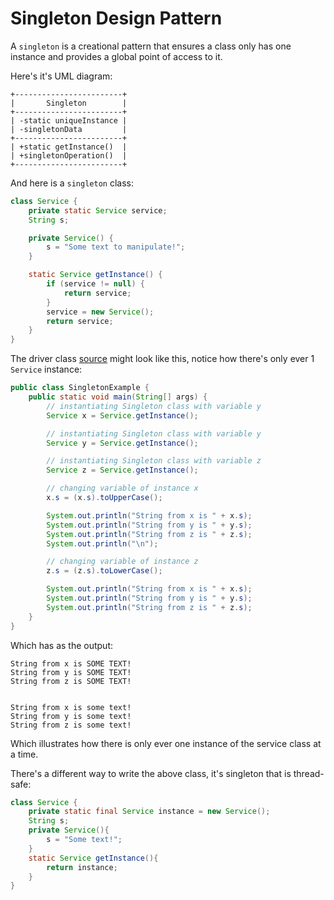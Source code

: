 # Singleton Design Pattern

A `singleton` is a creational pattern that ensures a class only has one instance and provides a global point of access to it.

Here's it's UML diagram:
```
+------------------------+
|       Singleton        |
+------------------------+
| -static uniqueInstance |
| -singletonData         |
+------------------------+
| +static getInstance()  |
| +singletonOperation()  |
+------------------------+
```

And here is a `singleton` class:
```java
class Service {
    private static Service service;
    String s;

    private Service() {
        s = "Some text to manipulate!";
    }

    static Service getInstance() {
        if (service != null) {
            return service;
        }
        service = new Service();
        return service;
    }
}
```

The driver class [source](https://www.geeksforgeeks.org/singleton-class-java/) might look like this, notice how there's only ever 1 `Service` instance:
```java
public class SingletonExample {
    public static void main(String[] args) {
        // instantiating Singleton class with variable y
        Service x = Service.getInstance();

        // instantiating Singleton class with variable y
        Service y = Service.getInstance();

        // instantiating Singleton class with variable z
        Service z = Service.getInstance();

        // changing variable of instance x
        x.s = (x.s).toUpperCase();

        System.out.println("String from x is " + x.s);
        System.out.println("String from y is " + y.s);
        System.out.println("String from z is " + z.s);
        System.out.println("\n");

        // changing variable of instance z
        z.s = (z.s).toLowerCase();

        System.out.println("String from x is " + x.s);
        System.out.println("String from y is " + y.s);
        System.out.println("String from z is " + z.s);
    }
}
```
Which has as the output:
```
String from x is SOME TEXT!
String from y is SOME TEXT!
String from z is SOME TEXT!


String from x is some text!
String from y is some text!
String from z is some text!
```
Which illustrates how there is only ever one instance of the service class at a time.

There's a different way to write the above class, it's singleton that is thread-safe:
```java
class Service {
    private static final Service instance = new Service();
    String s;
    private Service(){
        s = "Some text!";
    }
    static Service getInstance(){
        return instance;
    }
}
```
